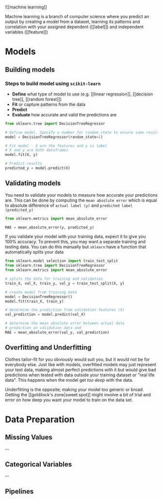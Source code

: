 ![[machine learning]]

Machine learning is a branch of computer science where you predict an output by creating a model from a dataset, learning its patterns and correlation with your assigned dependent ([[label]]) and independent variables ([[feature]])

# Models
## Building models

### Steps to build model using `scikit-learn`
- **Define** what type of model to use (e.g. [[linear regression]], [[decision tree]], [[random forest]])
- **Fit** or capture patterns from the data
- **Predict**
- **Evaluate** how accurate and valid the predictions are

```python
from sklearn.tree import DecisionTreeRegressor

# Define model. Specify a number for random_state to ensure same results each run
model = DecisionTreeRegressor(random_state=1)

# Fit model - X are the features and y is label
# X and y are both dataframes
model.fit(X, y)

# Predict results
predicted_y = model.predict(X)
```

## Validating models
You need to validate your models to measure how accurate your predictions are.  This can be done by computing the `mean absolute error` which is equal to absolute difference of `actual label (y)` and `predicted label (predicted_y)`

```python
from sklearn.metrics import mean_absolute_error

MAE = mean_absolute_error(y, predicted_y)
```

If you validate your model with your training data, expect it to give you 100% accuracy. To prevent this, you may want a separate training and testing data. You can do this manually but `sklearn` have a function that automatically splits your data

```python
from sklearn.model selection import train_test_split
from sklearn.tree import DecisionTreeRegressor
from sklearn.metrics import mean_absolute_error

# splits the data for training and validation
train_X, val_X, train_y, val_y = train_test_split(X, y)

# create model from training data
model = DecisionTreeRegressor()
model.fit(train_X, train_y)

# determine the prediction from validation features (X)
val_prediction = model.predict(val_X)

# determine the mean absolute error between actual data
# prediction on validation data and 
MAE = mean_absolute_error(val_y, val_prediction)
```

## Overfitting and Underfitting
Clothes tailor-fit for you obviously would suit you, but it would not be for everybody else. Just like with models, overfitted models may just represent your test data, making almost perfect predictions with it but would give bad predictions when tested with data outside your training dataset or "real life data". This happens when the model get *too deep* with the data.

Underfitting is the opposite; making your model too generic or broad. Getting the [[goldilock's zone|sweet spot]] might involve a bit of trial and error on how deep you want your model to train on the data set.

# Data Preparation
## Missing Values
--

## Categorical Variables
--

## Pipelines